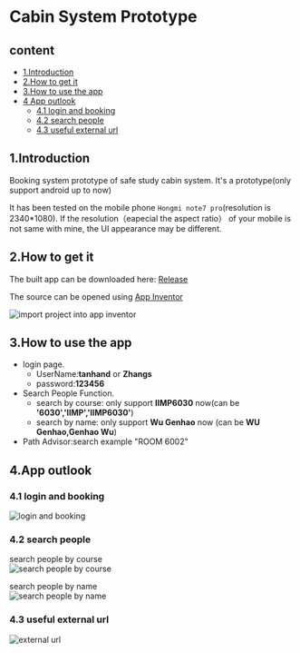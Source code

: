 # Cabin System Prototype

## content
* [1.Introduction](#1)
* [2.How to get it](#2)
* [3.How to use the app](#3)
* [4 App outlook](#4)
   * [4.1 login and booking](#4.1)
   * [4.2 search people](#4.2)
   * [4.3 useful external url](#4.3)

<h2 id="1"/>

## 1.Introduction
Booking system prototype of safe study cabin system. It's a prototype(only support android up to now)

It has been tested on the mobile phone `Hongmi note7 pro`(resolution is 2340*1080). If the resolution（eapecial the aspect ratio） of your mobile is not same with mine, the UI appearance may be different.

<h2 id="2"/>

## 2.How to get it
The built app can be downloaded here: [Release](https://github.com/qqblack/CabinSystemPrototype/releases)

The source can be opened using [App Inventor](https://appinventor.mit.edu/)

![import project into app inventor](https://user-images.githubusercontent.com/25791058/102513751-93a99980-40c6-11eb-9fac-35be161b029d.png)

<h2 id="3"/>

## 3.How to use the app
* login page.
  * UserName:**tanhand** or **Zhangs**
  * password:**123456**
* Search People Function.
  * search by course: only support **IIMP6030** now(can be **'6030','IIMP','IIMP6030'**)
  * search by name: only support **Wu Genhao**  now (can be **WU Genhao,Genhao Wu**)
* Path Advisor:search example "ROOM 6002"

<h3 id="4"/>

## 4.App outlook

<h3 id="4.1"/>

### 4.1 login and booking

![login and booking](https://user-images.githubusercontent.com/25791058/102522805-ad9ca980-40d1-11eb-9350-ef3304fa4063.png)

<h3 id="4.2"/>

### 4.2 search people
search people by course   
![search people by course](https://user-images.githubusercontent.com/25791058/102522972-e8064680-40d1-11eb-9833-faf6c515d1dd.png)

search people by name   
![search people by name](https://user-images.githubusercontent.com/25791058/102521441-e50a5680-40cf-11eb-87b0-b20e2d21c29b.png)

<h3 id="4.3"/>

### 4.3 useful external url
![external url](https://user-images.githubusercontent.com/25791058/102522458-3830d900-40d1-11eb-8302-124650493ff7.png)
